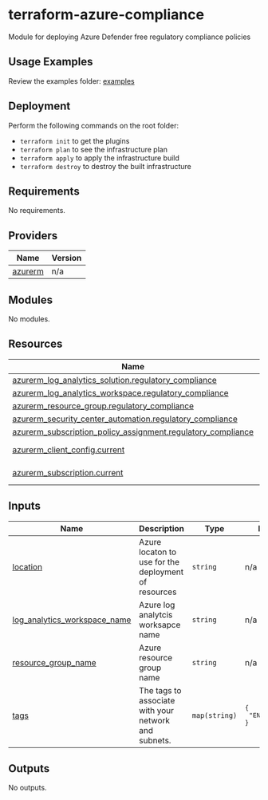 # terraform-azure-compliance
Module for deploying Azure Defender free regulatory compliance policies

## Usage Examples
Review the examples folder: [examples](./examples)

## Deployment
Perform the following commands on the root folder:

- `terraform init` to get the plugins
- `terraform plan` to see the infrastructure plan
- `terraform apply` to apply the infrastructure build
- `terraform destroy` to destroy the built infrastructure

## Requirements

No requirements.

## Providers

| Name | Version |
|------|---------|
| <a name="provider_azurerm"></a> [azurerm](#provider\_azurerm) | n/a |

## Modules

No modules.

## Resources

| Name | Type |
|------|------|
| [azurerm_log_analytics_solution.regulatory_compliance](https://registry.terraform.io/providers/hashicorp/azurerm/latest/docs/resources/log_analytics_solution) | resource |
| [azurerm_log_analytics_workspace.regulatory_compliance](https://registry.terraform.io/providers/hashicorp/azurerm/latest/docs/resources/log_analytics_workspace) | resource |
| [azurerm_resource_group.regulatory_compliance](https://registry.terraform.io/providers/hashicorp/azurerm/latest/docs/resources/resource_group) | resource |
| [azurerm_security_center_automation.regulatory_compliance](https://registry.terraform.io/providers/hashicorp/azurerm/latest/docs/resources/security_center_automation) | resource |
| [azurerm_subscription_policy_assignment.regulatory_compliance](https://registry.terraform.io/providers/hashicorp/azurerm/latest/docs/resources/subscription_policy_assignment) | resource |
| [azurerm_client_config.current](https://registry.terraform.io/providers/hashicorp/azurerm/latest/docs/data-sources/client_config) | data source |
| [azurerm_subscription.current](https://registry.terraform.io/providers/hashicorp/azurerm/latest/docs/data-sources/subscription) | data source |

## Inputs

| Name | Description | Type | Default | Required |
|------|-------------|------|---------|:--------:|
| <a name="input_location"></a> [location](#input\_location) | Azure locaton to use for the deployment of resources | `string` | n/a | yes |
| <a name="input_log_analytics_workspace_name"></a> [log\_analytics\_workspace\_name](#input\_log\_analytics\_workspace\_name) | Azure log analytcis worksapce name | `string` | n/a | yes |
| <a name="input_resource_group_name"></a> [resource\_group\_name](#input\_resource\_group\_name) | Azure resource group name | `string` | n/a | yes |
| <a name="input_tags"></a> [tags](#input\_tags) | The tags to associate with your network and subnets. | `map(string)` | <pre>{<br>  "ENV": "test"<br>}</pre> | no |

## Outputs

No outputs.